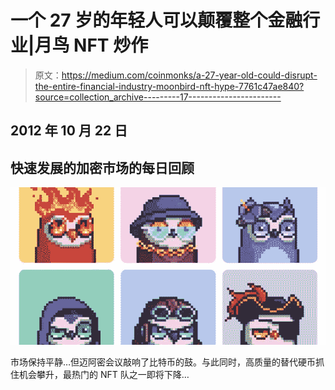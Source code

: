 # 一个 27 岁的年轻人可以颠覆整个金融行业|月鸟 NFT 炒作

> 原文：<https://medium.com/coinmonks/a-27-year-old-could-disrupt-the-entire-financial-industry-moonbird-nft-hype-7761c47ae840?source=collection_archive---------17----------------------->

## 2012 年 10 月 22 日

## 快速发展的加密市场的每日回顾

![](img/a154daf385ae726505cfbbfd3f5ca85e.png)

市场保持平静…但迈阿密会议敲响了比特币的鼓。与此同时，高质量的替代硬币抓住机会攀升，最热门的 NFT 队之一即将下降…